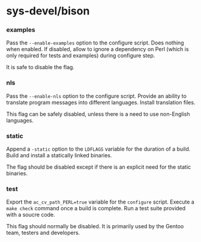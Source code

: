 # sys-devel/bison

### examples
Pass the `--enable-examples` option to the configure script. Does nothing when enabled. If disabled, allow to ignore a dependency on Perl (which is only required for tests and examples) during configure step.

It is safe to disable the flag.

### nls
Pass the `--enable-nls` option to the configure script. Provide an ability to translate program messages into different languages. Install translation files.

This flag can be safely disabled, unless there is a need to use non-English languages.

### static
Append a `-static` option to the `LDFLAGS` variable for the duration of a build. Build and install a statically linked binaries.

The flag should be disabled except if there is an explicit need for the static binaries.

### test
Export the `ac_cv_path_PERL=true` variable for the `configure` script. Execute a `make check` command once a build is complete. Run a test suite provided with a soucre code.

This flag should normally be disabled. It is primarily used by the Gentoo team, testers and developers.

